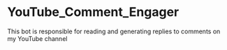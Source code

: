 # YouTube_Comment_Engager
This bot is responsible for reading and generating replies to comments on my YouTube channel

